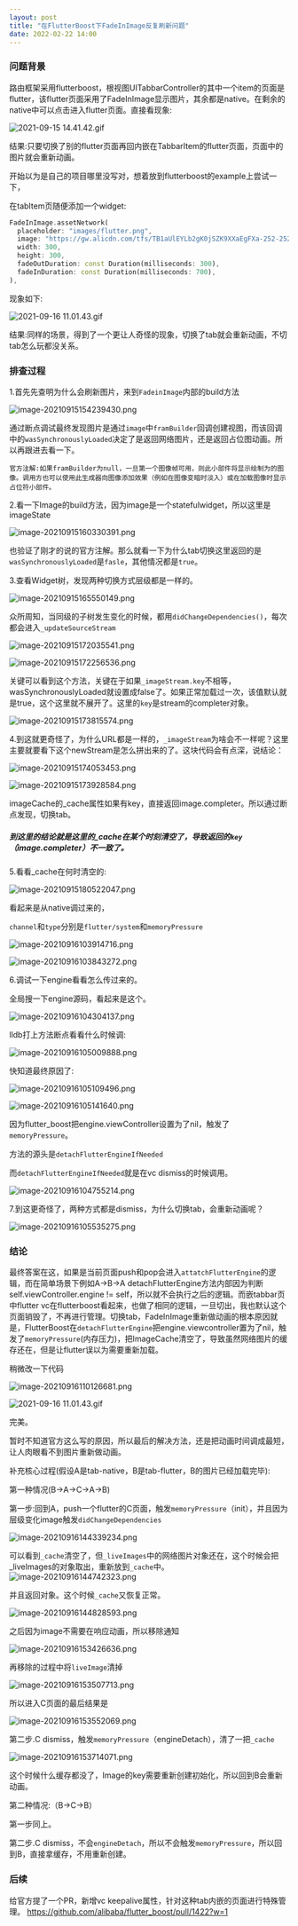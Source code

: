 ```yaml
---
layout: post
title: "在FlutterBoost下FadeInImage反复刷新问题"
date: 2022-02-22 14:00
---
```


### 问题背景

路由框架采用flutterboost，根视图UITabbarController的其中一个item的页面是flutter，该flutter页面采用了FadeInImage显示图片，其余都是native。在剩余的native中可以点击进入flutter页面。直接看现象:

![2021-09-15 14.41.42.gif](https://upload-images.jianshu.io/upload_images/2782305-2c86feedd74e152a.gif?imageMogr2/auto-orient/strip)








结果:只要切换了别的flutter页面再回内嵌在TabbarItem的flutter页面，页面中的图片就会重新动画。



开始以为是自己的项目哪里没写对，想着放到flutterboost的example上尝试一下，

在tabItem页随便添加一个widget:

```dart
FadeInImage.assetNetwork(
  placeholder: "images/flutter.png",
  image: "https://gw.alicdn.com/tfs/TB1aUlEYLb2gK0jSZK9XXaEgFXa-252-252.png",
  width: 300,
  height: 300,
  fadeOutDuration: const Duration(milliseconds: 300),
  fadeInDuration: const Duration(milliseconds: 700),
),
```

现象如下:

![2021-09-16 11.01.43.gif](https://upload-images.jianshu.io/upload_images/2782305-473c557b116698ad.gif?imageMogr2/auto-orient/strip)


结果:同样的场景，得到了一个更让人奇怪的现象，切换了tab就会重新动画，不切tab怎么玩都没关系。





### 排查过程

1.首先先查明为什么会刷新图片，来到`FadeinImage`内部的build方法

![image-20210915154239430.png](https://upload-images.jianshu.io/upload_images/2782305-21526ed52e7a1503.png?imageMogr2/auto-orient/strip%7CimageView2/2/w/1240)



通过断点调试最终发现图片是通过`image`中`framBuilder`回调创建视图，而该回调中的`wasSynchronouslyLoaded`决定了是返回网络图片，还是返回占位图动画。所以再跟进去看一下。

```
官方注解:如果framBuilder为null，一旦第一个图像帧可用，则此小部件将显示绘制为的图像。调用方也可以使用此生成器向图像添加效果（例如在图像变暗时淡入）或在加载图像时显示占位符小部件。
```

2.看一下Image的build方法，因为image是一个statefulwidget，所以这里是imageState

![image-20210915160330391.png](https://upload-images.jianshu.io/upload_images/2782305-c6d92ad1a1a3e086.png?imageMogr2/auto-orient/strip%7CimageView2/2/w/1240)


也验证了刚才的说的官方注解。那么就看一下为什么tab切换这里返回的是`wasSynchronouslyLoaded`是`fasle`，其他情况都是`true`。

3.查看Widget树，发现两种切换方式层级都是一样的。

![image-20210915165550149.png](https://upload-images.jianshu.io/upload_images/2782305-69481a9e7bbf75a8.png?imageMogr2/auto-orient/strip%7CimageView2/2/w/1240)


众所周知，当同级的子树发生变化的时候，都用`didChangeDependencies()`，每次都会进入`_updateSourceStream`

![image-20210915172035541.png](https://upload-images.jianshu.io/upload_images/2782305-9961a35432a4d4ba.png?imageMogr2/auto-orient/strip%7CimageView2/2/w/1240)


![image-20210915172256536.png](https://upload-images.jianshu.io/upload_images/2782305-eea5c04b9f3bb5b5.png?imageMogr2/auto-orient/strip%7CimageView2/2/w/1240)


关键可以看到这个方法，关键在于如果`_imageStream.key`不相等，wasSynchronouslyLoaded就设置成false了。如果正常加载过一次，该值默认就是true，这个这里就不展开了。这里的`key`是stream的completer对象。

![image-20210915173815574.png](https://upload-images.jianshu.io/upload_images/2782305-d65d0dd66cbcab4b.png?imageMogr2/auto-orient/strip%7CimageView2/2/w/1240)


4.到这就更奇怪了，为什么URL都是一样的，`_imageStream`为啥会不一样呢？这里主要就要看下这个newStream是怎么拼出来的了。这块代码会有点深，说结论：

![image-20210915174053453.png](https://upload-images.jianshu.io/upload_images/2782305-9c18723b39e6e7b4.png?imageMogr2/auto-orient/strip%7CimageView2/2/w/1240)


![image-20210915173928584.png](https://upload-images.jianshu.io/upload_images/2782305-336c139be5a65e32.png?imageMogr2/auto-orient/strip%7CimageView2/2/w/1240)


imageCache的_cache属性如果有key，直接返回image.completer。所以通过断点发现，切换tab。

##### 到这里的结论就是这里的_cache在某个时刻清空了，导致返回的`key`（image.completer）不一致了。

5.看看_cache在何时清空的:

![image-20210915180522047.png](https://upload-images.jianshu.io/upload_images/2782305-095ca83692169db5.png?imageMogr2/auto-orient/strip%7CimageView2/2/w/1240)


看起来是从native调过来的，

`channel`和`type`分别是`flutter/system`和`memoryPressure`

![image-20210916103914716.png](https://upload-images.jianshu.io/upload_images/2782305-725e7f02710494c0.png?imageMogr2/auto-orient/strip%7CimageView2/2/w/1240)


![image-20210916103843272.png](https://upload-images.jianshu.io/upload_images/2782305-0e2a720e1a0b9a8e.png?imageMogr2/auto-orient/strip%7CimageView2/2/w/1240)


6.调试一下engine看看怎么传过来的。

全局搜一下engine源码，看起来是这个。

![image-20210916104304137.png](https://upload-images.jianshu.io/upload_images/2782305-8965ebba825726fe.png?imageMogr2/auto-orient/strip%7CimageView2/2/w/1240)


lldb打上方法断点看看什么时候调:

![image-20210916105009888.png](https://upload-images.jianshu.io/upload_images/2782305-ed871f80844abcfb.png?imageMogr2/auto-orient/strip%7CimageView2/2/w/1240)


快知道最终原因了:

![image-20210916105109496.png](https://upload-images.jianshu.io/upload_images/2782305-9c4610937f677871.png?imageMogr2/auto-orient/strip%7CimageView2/2/w/1240)

![image-20210916105141640.png](https://upload-images.jianshu.io/upload_images/2782305-bf6e8e5678d194e0.png?imageMogr2/auto-orient/strip%7CimageView2/2/w/1240)


因为flutter_boost把engine.viewController设置为了nil，触发了`memoryPressure`。

方法的源头是`detachFlutterEngineIfNeeded`

而`detachFlutterEngineIfNeeded`就是在vc dismiss的时候调用。

![image-20210916104755214.png](https://upload-images.jianshu.io/upload_images/2782305-e5a3e6ef3a442e55.png?imageMogr2/auto-orient/strip%7CimageView2/2/w/1240)


7.到这更奇怪了，两种方式都是dismiss，为什么切换tab，会重新动画呢？

![image-20210916105535275.png](https://upload-images.jianshu.io/upload_images/2782305-136df67c6dec1c1f.png?imageMogr2/auto-orient/strip%7CimageView2/2/w/1240)

### 结论
最终答案在这，如果是当前页面push和pop会进入`attatchFlutterEngine`的逻辑，而在简单场景下例如A->B->A detachFlutterEngine方法内部因为判断self.viewController.engine != self，所以就不会执行之后的逻辑。而嵌tabbar页中flutter vc在flutterboost看起来，也做了相同的逻辑，一旦切出，我也默认这个页面销毁了，不再进行管理。切换tab，FadeInImage重新做动画的根本原因就是，FlutterBoost在`detachFlutterEngine`把engine.viewcontroller置为了nil，触发了`memoryPressure`(内存压力)，把ImageCache清空了，导致虽然网络图片的缓存还在，但是让flutter误以为需要重新加载。


稍微改一下代码

![image-20210916110126681.png](https://upload-images.jianshu.io/upload_images/2782305-5b4aea39f193256b.png?imageMogr2/auto-orient/strip%7CimageView2/2/w/1240)

![2021-09-16 11.01.43.gif](https://upload-images.jianshu.io/upload_images/2782305-68217ed22330c06a.gif?imageMogr2/auto-orient/strip)


完美。



暂时不知道官方这么写的原因，所以最后的解决方法，还是把动画时间调成最短，让人肉眼看不到图片重新做动画。



补充核心过程(假设A是tab-native，B是tab-flutter，B的图片已经加载完毕):

第一种情况(B->A->C->A->B)

第一步:回到A，push一个flutter的C页面，触发`memoryPressure`（init），并且因为层级变化image触发`didChangeDependencies`

![image-20210916144339234.png](https://upload-images.jianshu.io/upload_images/2782305-ea1ce1798c686e0a.png?imageMogr2/auto-orient/strip%7CimageView2/2/w/1240)


可以看到`_cache`清空了，但`_liveImages`中的网络图片对象还在，这个时候会把_liveImages的对象取出，重新放到`_cache`中。
![image-20210916144742323.png](https://upload-images.jianshu.io/upload_images/2782305-d1a2f851aeab49e0.png?imageMogr2/auto-orient/strip%7CimageView2/2/w/1240)


并且返回对象。这个时候`_cache`又恢复正常。

![image-20210916144828593.png](https://upload-images.jianshu.io/upload_images/2782305-8c88b6c0b6827eff.png?imageMogr2/auto-orient/strip%7CimageView2/2/w/1240)


之后因为image不需要在响应动画，所以移除通知

![image-20210916153426636.png](https://upload-images.jianshu.io/upload_images/2782305-5bf4168f331c42d4.png?imageMogr2/auto-orient/strip%7CimageView2/2/w/1240)


再移除的过程中将`liveImage`清掉

![image-20210916153507713.png](https://upload-images.jianshu.io/upload_images/2782305-9fbb91af4c625dfc.png?imageMogr2/auto-orient/strip%7CimageView2/2/w/1240)


所以进入C页面的最后结果是

![image-20210916153552069.png](https://upload-images.jianshu.io/upload_images/2782305-275bee8221d78a76.png?imageMogr2/auto-orient/strip%7CimageView2/2/w/1240)


第二步.C dismiss，触发`memoryPressure`（engineDetach），清了一把`_cache`

![image-20210916153714071.png](https://upload-images.jianshu.io/upload_images/2782305-5c1a1bdd316d2d20.png?imageMogr2/auto-orient/strip%7CimageView2/2/w/1240)


这个时候什么缓存都没了，Image的key需要重新创建初始化，所以回到B会重新动画。


第二种情况:（B->C->B）

第一步同上。

第二步.C dismiss，不会`engineDetach`，所以不会触发`memoryPressure`，所以回到B，直接拿缓存，不用重新创建。




### 后续
给官方提了一个PR，新增vc keepalive属性，针对这种tab内嵌的页面进行特殊管理。
https://github.com/alibaba/flutter_boost/pull/1422?w=1
































